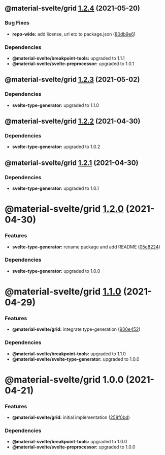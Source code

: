 ## @material-svelte/grid [1.2.4](https://github.com/material-svelte/material-svelte/compare/@material-svelte/grid@1.2.3...@material-svelte/grid@1.2.4) (2021-05-20)


### Bug Fixes

* **repo-wide:** add license, url etc to package.json ([80db9e6](https://github.com/material-svelte/material-svelte/commit/80db9e6d4258331e5847d5d30f9252b4d972fd9b))





### Dependencies

* **@material-svelte/breakpoint-tools:** upgraded to 1.1.1
* **@material-svelte/svelte-preprocessor:** upgraded to 1.0.1

## @material-svelte/grid [1.2.3](https://github.com/material-svelte/material-svelte/compare/@material-svelte/grid@1.2.2...@material-svelte/grid@1.2.3) (2021-05-02)





### Dependencies

* **svelte-type-generator:** upgraded to 1.1.0

## @material-svelte/grid [1.2.2](https://github.com/material-svelte/material-svelte/compare/@material-svelte/grid@1.2.1...@material-svelte/grid@1.2.2) (2021-04-30)





### Dependencies

* **svelte-type-generator:** upgraded to 1.0.2

## @material-svelte/grid [1.2.1](https://github.com/material-svelte/material-svelte/compare/@material-svelte/grid@1.2.0...@material-svelte/grid@1.2.1) (2021-04-30)





### Dependencies

* **svelte-type-generator:** upgraded to 1.0.1

# @material-svelte/grid [1.2.0](https://github.com/material-svelte/material-svelte/compare/@material-svelte/grid@1.1.0...@material-svelte/grid@1.2.0) (2021-04-30)


### Features

* **svelte-type-generator:** rename package and add README ([05e8224](https://github.com/material-svelte/material-svelte/commit/05e8224fa6b1d6ec93c6b82ccf1bf0af3f2dc042))





### Dependencies

* **svelte-type-generator:** upgraded to 1.0.0

# @material-svelte/grid [1.1.0](https://github.com/material-svelte/material-svelte/compare/@material-svelte/grid@1.0.0...@material-svelte/grid@1.1.0) (2021-04-29)


### Features

* **@material-svelte/grid:** integrate type-generation ([930e452](https://github.com/material-svelte/material-svelte/commit/930e452e82da90d4f82b861b7ca5db88c7844401))





### Dependencies

* **@material-svelte/breakpoint-tools:** upgraded to 1.1.0
* **@material-svelte/svelte-type-generator:** upgraded to 1.0.0

# @material-svelte/grid 1.0.0 (2021-04-21)


### Features

* **@material-svelte/grid:** initial implementation ([258f0bd](https://github.com/material-svelte/material-svelte/commit/258f0bdc72586765fd7a1bc90c543be08def144c))





### Dependencies

* **@material-svelte/breakpoint-tools:** upgraded to 1.0.0
* **@material-svelte/svelte-preprocessor:** upgraded to 1.0.0
